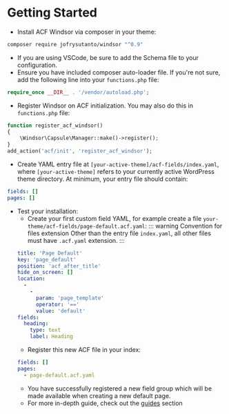 # Getting Started

- Install ACF Windsor via composer in your theme:
```sh
composer require jofrysutanto/windsor "^0.9"
```
- If you are using VSCode, be sure to add the Schema file to your configuration.
- Ensure you have included composer auto-loader file. If you're not sure, add the following line into your `functions.php` file:
```php
require_once __DIR__ . '/vendor/autoload.php';
```
- Register Windsor on ACF initialization. You may also do this in `functions.php` file:
```php
function register_acf_windsor()
{
    \Windsor\Capsule\Manager::make()->register();
}
add_action('acf/init', 'register_acf_windsor');
```
- Create YAML entry file at `[your-active-theme]/acf-fields/index.yaml`, where `[your-active-theme]` refers to your currently active WordPress theme directory. At minimum, your entry file should contain:
```yaml
fields: []
pages: []
```
- Test your installation:
  - Create your first custom field YAML, for example create a file `your-theme/acf-fields/page-default.acf.yaml`:
  ::: warning Convention for files extension
  Other than the entry file `index.yaml`, all other files must have `.acf.yaml` extension.
  :::
  ```yaml
  title: 'Page Default'
  key: 'page_default'
  position: 'acf_after_title'
  hide_on_screen: []
  location:
    -
      -
        param: 'page_template'
        operator: '=='
        value: 'default'
  fields:
    heading:
      type: text
      label: Heading
  ```
  - Register this new ACF file in your index:
  ```yaml
  fields: []
  pages:
    - page-default.acf.yaml
  ```
  - You have successfully registered a new field group which will be made available when creating a new default page.
  - For more in-depth guide, check out the [guides](/guides/basic) section

